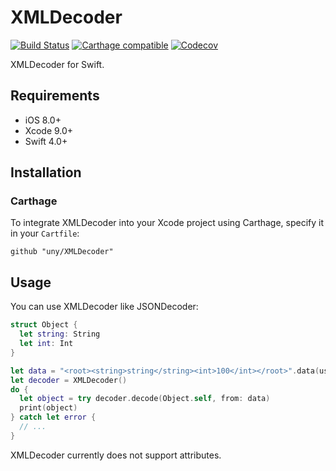 # XMLDecoder

[![Build Status](https://travis-ci.org/uny/XMLDecoder.svg?branch=master)](https://travis-ci.org/uny/XMLDecoder)
[![Carthage compatible](https://img.shields.io/badge/Carthage-compatible-4BC51D.svg?style=flat)](https://github.com/Carthage/Carthage)
[![Codecov](https://img.shields.io/codecov/c/github/uny/XMLDecoder.svg)](https://travis-ci.org/uny/XMLDecoder)

XMLDecoder for Swift.

## Requirements

- iOS 8.0+
- Xcode 9.0+
- Swift 4.0+

## Installation

### Carthage

To integrate XMLDecoder into your Xcode project using Carthage, specify it in your `Cartfile`:
```
github "uny/XMLDecoder"
```

## Usage
You can use XMLDecoder like JSONDecoder:
```swift
struct Object {
  let string: String
  let int: Int
}

let data = "<root><string>string</string><int>100</int></root>".data(using: .utf8)!
let decoder = XMLDecoder()
do {
  let object = try decoder.decode(Object.self, from: data)
  print(object)
} catch let error {
  // ...
}
```
XMLDecoder currently does not support attributes.
